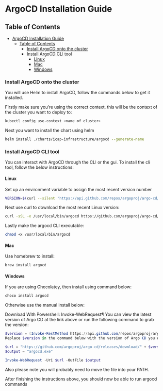 # ArgoCD Installation Guide

## Table of Contents
- [ArgoCD Installation Guide](#argocd-installation-guide)
  - [Table of Contents](#table-of-contents)
    - [Install ArgoCD onto the cluster](#install-argocd-onto-the-cluster)
    - [Install ArgoCD CLI tool](#install-argocd-cli-tool)
      - [Linux](#linux)
      - [Mac](#mac)
      - [Windows](#windows)

### Install ArgoCD onto the cluster

You will use Helm to install ArgoCD, follow the commands below to get it installed.

Firstly make sure you're using the correct context, this will be the context of the cluster you want to deploy to:

```bash
kubectl config use-context <name of cluster>
```

Next you want to install the chart using helm

```bash
helm install ./charts/icap-infrastructure/argocd --generate-name
```

### Install ArgoCD CLI tool

You can interact with ArgoCD through the CLI or the gui. To install the cli tool, follow the below instructions:

#### Linux

Set up an environment variable to assign the most recent version number

```bash
VERSION=$(curl --silent "https://api.github.com/repos/argoproj/argo-cd/releases/latest" | grep '"tag_name"' | sed -E 's/.*"([^"]+)".*/\1/')
```

Next use curl to download the most recent Linux version:

```bash
curl -sSL -o /usr/local/bin/argocd https://github.com/argoproj/argo-cd/releases/download/$VERSION/argocd-linux-amd64
```

Lastly make the argocd CLI executable:

```bash
chmod +x /usr/local/bin/argocd
```
#### Mac

Use homebrew to install:

```bash
brew install argocd
```

#### Windows

If you are using Chocolatey, then install using command below:

```powershell
choco install argocd
```

Otherwise use the manual install below:

Download With Powershell: Invoke-WebRequest¶
You can view the latest version of Argo CD at the link above or run the following command to grab the version:

```powershell
$version = (Invoke-RestMethod https://api.github.com/repos/argoproj/argo-cd/releases/latest).tag_name
Replace $version in the command below with the version of Argo CD you would like to download:
```

```powershell
$url = "https://github.com/argoproj/argo-cd/releases/download/" + $version + "/argocd-windows-amd64.exe"
$output = "argocd.exe"

Invoke-WebRequest -Uri $url -OutFile $output
```
Also please note you will probably need to move the file into your PATH.

After finishing the instructions above, you should now be able to run argocd commands